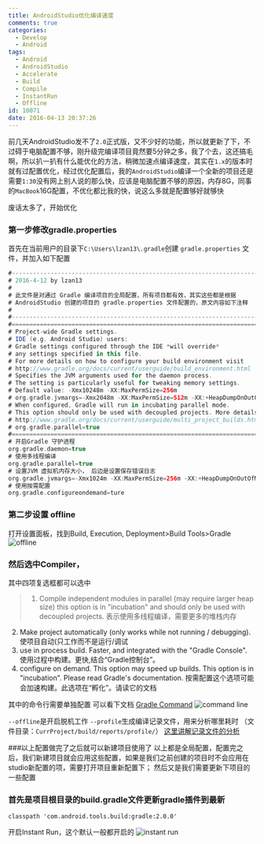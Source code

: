 ```yaml
---
title: AndroidStudio优化编译速度
comments: true
categories:
  - Develop
  - Android
tags:
  - Android
  - AndroidStudio
  - Accelerate
  - Build
  - Compile
  - InstantRun
  - Offline
id: 10071
date: 2016-04-13 20:37:26
---
```

前几天AndroidStudio发不了`2.0`正式版，又不少好的功能，所以就更新了下，不过碍于电脑配置不够，刚升级完编译项目竟然要5分钟之多，我了个去，这还搞毛啊，所以扒一扒有什么能优化的方法，稍微加速点编译速度，其实在`1.x`的版本时就有过配置优化，经过优化配置后，我的`AndroidStudio`编译一个全新的项目还是需要`1:30`没有网上别人说的那么快，应该是电脑配置不够的原因，内存8G，同事的`MacBook`16G配置，不优化都比我的快，说这么多就是配置够好就够快

废话太多了，开始优化

### 第一步修改gradle.properties
首先在当前用户的目录下`C:\Users\lzan13\.gradle`创建 `gradle.properties` 文件，并加入如下配置
```gradle
#---------------------------------------------------------------------------------------------------------
# 2016-4-12 by lzan13
#
# 此文件是对通过 Gradle 编译项目的全局配置，所有项目都有效，其实这些都是根据
# AndroidStudio 创建的项目的 gradle.properties 文件配置的，原文内容如下注释
#
#---------------------------------------------------------------------------------------------------------
#=========================================================================================================
# Project-wide Gradle settings.
# IDE (e.g. Android Studio) users:
# Gradle settings configured through the IDE *will override*
# any settings specified in this file.
# For more details on how to configure your build environment visit
# http://www.gradle.org/docs/current/userguide/build_environment.html
# Specifies the JVM arguments used for the daemon process.
# The setting is particularly useful for tweaking memory settings.
# Default value: -Xmx10248m -XX:MaxPermSize=256m
# org.gradle.jvmargs=-Xmx2048m -XX:MaxPermSize=512m -XX:+HeapDumpOnOutOfMemoryError -Dfile.encoding=UTF-8
# When configured, Gradle will run in incubating parallel mode.
# This option should only be used with decoupled projects. More details, visit
# http://www.gradle.org/docs/current/userguide/multi_project_builds.html#sec:decoupled_projects
# org.gradle.parallel=true
#=========================================================================================================
# 开启Gradle 守护进程
org.gradle.daemon=true
# 使用多线程编译
org.gradle.parallel=true
# 设置JVM 虚拟机内存大小， 后边是设置保存错误日志
org.gradle.jvmargs=-Xmx1024m -XX:MaxPermSize=256m -XX:+HeapDumpOnOutOfMemoryError -Dfile.encoding=UTF-8
# 使用按需配置
org.gradle.configureondemand=ture
```
### 第二步设置 offline
打开设置面板，找到Build, Execution, Deployment>Build Tools>Gradle
![offline](http://lzan13.qiniudn.com/blog/uploads/images/2016/04/accelerate-image-offline.png)

### 然后选中Compiler，
其中四项复选框都可以选中
>1) Compile independent modules in parallel (may require larger heap size) this option is in "incubation" and should only be used with decoupled projects. 表示使用多线程编译，需要更多的堆栈内存
2) Make project automatically (only works while not running / debugging). 使项目自动(只工作而不是运行/调试
3) use in process build. Faster, and integrated with the "Gradle Console". 使用过程中构建。更快,结合“Gradle控制台”。
4) configure on demand. This option may speed up builds. This option is in "incubation". Please read Gradle's documentation. 按需配置这个选项可能会加速构建。此选项在“孵化”。请读它的文档

其中的命令行需要单独配置
可以看下文档 [Gradle Command](http://www.gradle.org/docs/current/userguide/gradle_command_line.html)
![command line](http://lzan13.qiniudn.com/blog/uploads/images/2016/04/accelerate-image-compiler.png)

`--offline`是开启脱机工作
`--profile`生成编译记录文件，用来分析哪里耗时
（文件目录：`CurrProject/build/reports/profile/`）
[这里讲解记录文件的分析](http://liaohuqiu.net/posts/speed-up-your-build/)

###以上配置做完了之后就可以新建项目使用了
以上都是全局配置，配置完之后，我们新建项目就会应用这些配置，如果是我们之前创建的项目时不会应用在studio新配置的项，需要打开项目重新配置下；
然后又是我们需要更新下项目的一些配置

### 首先是项目根目录的build.gradle文件更新gradle插件到最新
    classpath 'com.android.tools.build:gradle:2.0.0'

开启Instant Run，这个默认一般都开启的
![instant run](http://lzan13.qiniudn.com/blog/uploads/images/2016/04/accelerate-image-instant-run.png)







